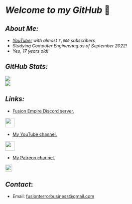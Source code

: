 # ___Welcome to my GitHub___ 👋

## _About Me:_
* _[YouTuber](https://youtube.com/fusionterror) with almost `7,000` subscribers_
* _Studying Computer Engineering as of September 2022!_
* _Yes, 17 years old!_

## _GitHub Stats:_

<img align="center" src="https://github-readme-stats.vercel.app/api/?username=fusionterror&count_private=true&theme=radical&showicons=true&hide=contribs,prs">

<br>

<img align="center" src="https://github-readme-stats.vercel.app/api/top-langs/?username=fusionterror&langs_count=5&theme=radical">

<br>

## _Links:_
* [Fusion Empire Discord server.](https://discord.com/invite/QJyTkNxVrX)
<img align="center" src="https://imgur.com/R0br5YC.png" width="30">

* [My YouTube channel.](https://discord.com/invite/QJyTkNxVrX)
<img align="center" src="https://maxcdn.icons8.com/Share/icon/Media_Controls/youtube_play1600.png" width="30">

* [My Patreon channel.](https://discord.com/invite/QJyTkNxVrX)
<img align="center" src="https://cdn.freebiesupply.com/logos/large/2x/patreon-logo-png-transparent.png" width="22">

## _Contact_:
* Email: fusionterrorbusiness@gmail.com